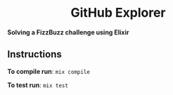 <h1 align="center">
<br>
  <!-- <img src="https://imgur.com/a/kZnByGh"  width="240"> -->
<br>
<br>
GitHub Explorer
</h1>

**Solving a FizzBuzz challenge using Elixir**

## Instructions

**To compile run**:
`mix compile`

**To test run**:
`mix test`
